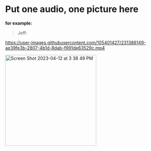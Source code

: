 # Put one audio, one picture here

**for example:**

> Jeff: 

https://user-images.githubusercontent.com/105401427/231386149-ae39fe3b-2807-4b1d-8dab-f991de63529c.mp4

<img width="290" alt="Screen Shot 2023-04-12 at 3 38 49 PM" src="https://user-images.githubusercontent.com/105401427/231386652-e3e801a1-c17d-4f3a-aa1f-6f37eee13f17.png">

